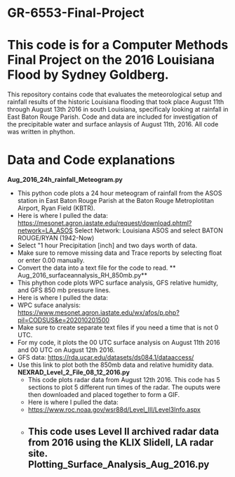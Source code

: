 # GR-6553-Final-Project
# This code is for a Computer Methods Final Project on the 2016 Louisiana Flood by Sydney Goldberg.
This repository contains code that evaluates the meteorological setup and rainfall results of the historic Louisiana flooding that took place August 11th through August 13th 2016 in south Louisiana, specificaly looking at rainfall in East Baton Rouge Parish. Code and data are included for investigation of the precipitable water and surface anlaysis of August 11th, 2016. All code was written in phython.
# Data and Code explanations
  **Aug_2016_24h_rainfall_Meteogram.py**
 - This python code plots a 24 hour meteogram of rainfall from the ASOS station in East Baton Rouge Parish at the Baton Rouge Metroplotitan Airport, Ryan Field (KBTR).
 - Here is where I pulled the data: https://mesonet.agron.iastate.edu/request/download.phtml?network=LA_ASOS
  Select Network: Louisiana ASOS and select BATON ROUGE/RYAN (1942-Now)
  - Select "1 hour Precipitation [inch] and two days worth of data.
  - Make sure to remove missing data and Trace reports by selecting float or enter     0.00 manually.
  - Convert the data into a text file for the code to read.
 ** Aug_2016_surfaceannalysis_RH_850mb.py**
- This phython code plots WPC surface analysis, GFS relative humidty, and GFS 850 mb pressure lines.
- Here is where I pulled the data:
- WPC suface analysis: https://www.mesonet.agron.iastate.edu/wx/afos/p.php?pil=CODSUS&e=202010201500
- Make sure to create separate text files if you need a time that is not 0 UTC.
- For my code, it plots the 00 UTC surface analysis on August 11th 2016 and 00 UTC on August 12th 2016.
- GFS data: https://rda.ucar.edu/datasets/ds084.1/dataaccess/
- Use this link to plot both the 850mb data and relative humidity data.
 **NEXRAD_Level_2_File_08_12_2016.py**
  - This code plots radar data from August 12th 2016. This code has 5 sections to       plot 5 different run times of the radar. The ouputs were then downloaded and         placed together to form a GIF.
  - Here is where I pulled the data:
  - https://www.roc.noaa.gov/wsr88d/Level_III/Level3Info.aspx
  - This code uses Level II archived radar data from 2016 using the KLIX Slidell, LA radar site.
 **Plotting_Surface_Analysis_Aug_2016.py**
    -
